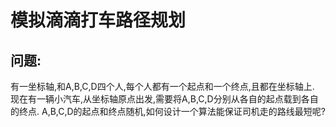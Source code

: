 # 模拟滴滴打车路径规划
## 问题:
有一坐标轴,和A,B,C,D四个人,每个人都有一个起点和一个终点,且都在坐标轴上. 
现在有一辆小汽车,从坐标轴原点出发,需要将A,B,C,D分别从各自的起点载到各自的终点. A,B,C,D的起点和终点随机,如何设计一个算法能保证司机走的路线最短呢?
